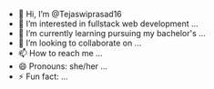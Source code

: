 - 👋 Hi, I’m @Tejaswiprasad16
- 👀 I’m interested in fullstack web development ...
- 🌱 I’m currently learning pursuing my bachelor's ...
- 💞️ I’m looking to collaborate on ...
- 📫 How to reach me ...
- 😄 Pronouns: she/her ...
- ⚡ Fun fact: ...

<!---
Tejaswiprasad16/Tejaswiprasad16 is a ✨ special ✨ repository because its `README.md` (this file) appears on your GitHub profile.
You can click the Preview link to take a look at your changes.
--->
